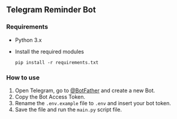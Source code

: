 ## Telegram Reminder Bot

### Requirements

- Python 3.x
- Install the required modules

      pip install -r requirements.txt

### How to use

1. Open Telegram, go to [@BotFather](https://t.me/botfather) and create a new Bot.
2. Copy the Bot Access Token.
3. Rename the `.env.example` file to `.env` and insert your bot token.
4. Save the file and run the `main.py` script file.
